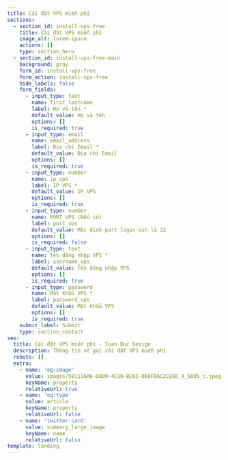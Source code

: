 ```yaml
---
title: Cài đặt VPS miễn phí
sections:
  - section_id: install-vps-free
    title: Cài đặt VPS miễn phí
    image_alt: lorem-ipsum
    actions: []
    type: section_hero
  - section_id: install-vps-free-main
    background: gray
    form_id: install-vps-free
    form_action: install-vps-free
    hide_labels: false
    form_fields:
      - input_type: text
        name: first_lastname
        label: Họ và tên *
        default_value: Họ và tên
        options: []
        is_required: true
      - input_type: email
        name: email_address
        label: Địa chỉ Email *
        default_value: Địa chỉ Email
        options: []
        is_required: true
      - input_type: number
        name: ip_vps
        label: IP VPS *
        default_value: IP VPS
        options: []
        is_required: true
      - input_type: number
        name: PORT VPS (Nếu có)
        label: port_vps
        default_value: Mặc định port login ssh là 22
        options: []
        is_required: false
      - input_type: text
        name: Tên đăng nhập VPS *
        label: username_vps
        default_value: Tên đăng nhập VPS
        options: []
        is_required: true
      - input_type: password
        name: Mật khẩu VPS *
        label: password_vps
        default_value: Mật khẩu VPS
        options: []
        is_required: true
    submit_label: Submit
    type: section_contact
seo:
  title: Cài đặt VPS miễn phí - Tuan Duc Design
  description: Thông tin về gói cài đặt VPS miễn phí
  robots: []
  extra:
    - name: 'og:image'
      value: images/58111AA6-D0D9-4C10-BC6C-068FDAC2CE6D_4_5005_c.jpeg
      keyName: property
      relativeUrl: true
    - name: 'og:type'
      value: article
      keyName: property
      relativeUrl: false
    - name: 'twitter:card'
      value: summary_large_image
      keyName: name
      relativeUrl: false
template: landing
---
```

